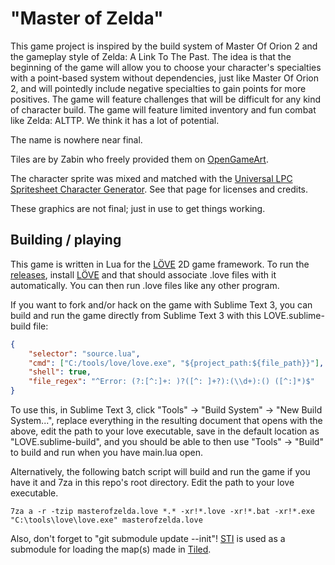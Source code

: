 # "Master of Zelda"

This game project is inspired by the build system of Master Of Orion 2 and the gameplay style of Zelda: A Link To The Past.  The idea is that the beginning of the game will allow you to choose your character's specialties with a point-based system without dependencies, just like Master Of Orion 2, and will pointedly include negative specialties to gain points for more positives.  The game will feature challenges that will be difficult for any kind of character build.  The game will feature limited inventory and fun combat like Zelda: ALTTP.  We think it has a lot of potential.

The name is nowhere near final.

Tiles are by Zabin who freely provided them on [OpenGameArt](http://opengameart.org/users/zabin).

The character sprite was mixed and matched with the [Universal LPC Spritesheet Character Generator](http://gaurav.munjal.us/Universal-LPC-Spritesheet-Character-Generator/).  See that page for licenses and credits.

These graphics are not final; just in use to get things working.

## Building / playing

This game is written in Lua for the [LÖVE](https://love2d.org/) 2D game framework.  To run the [releases](https://github.com/Synthetikaryote/masterofzelda/releases), install [LÖVE](https://love2d.org/) and that should associate .love files with it automatically.  You can then run .love files like any other program.

If you want to fork and/or hack on the game with Sublime Text 3, you can build and run the game directly from Sublime Text 3 with this LOVE.sublime-build file:

```JSON
{
    "selector": "source.lua",
    "cmd": ["C:/tools/love/love.exe", "${project_path:${file_path}}"],
    "shell": true,
    "file_regex": "^Error: (?:[^:]+: )?([^: ]+?):(\\d+):() ([^:]*)$"
}
```

To use this, in Sublime Text 3, click "Tools" -> "Build System" -> "New Build System...", replace everything in the resulting document that opens with the above, edit the path to your love executable, save in the default location as "LOVE.sublime-build", and you should be able to then use "Tools" -> "Build" to build and run when you have main.lua open.

Alternatively, the following batch script will build and run the game if you have it and 7za in this repo's root directory.  Edit the path to your love executable.

```batch
7za a -r -tzip masterofzelda.love *.* -xr!*.love -xr!*.bat -xr!*.exe
"C:\tools\love\love.exe" masterofzelda.love
```

Also, don't forget to "git submodule update --init"!  [STI](https://github.com/karai17/Simple-Tiled-Implementation/) is used as a submodule for loading the map(s) made in [Tiled](https://github.com/bjorn/tiled).